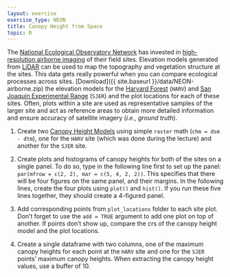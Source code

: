 ```yaml
---
layout: exercise
exercise_type: NEON
title: Canopy Height from Space
topic: R
---
```


The [National Ecological Observatory Network](http://www.neonscience.org) has invested in [high-resolution airborne imaging](http://www.neonscience.org/data-resources/get-data/airborne-data) of their field sites. 
Elevation models generated from [LiDAR](http://neondataskills.org/self-paced-tutorial/1_About-LiDAR-Data-Light-Detection-and-Ranging_Activity1/) can be used to map the topography and vegetation structure at the sites.
This data gets really powerful when you can compare ecological processes across 
sites. 
[Download]({{ site.baseurl }}/data/NEON-airborne.zip) the elevation models for the [Harvard Forest](http://harvardforest.fas.harvard.edu/) (`HARV`) and [San Joaquin Experimental Range](http://www.fs.fed.us/psw/ef/san_joaquin/) (`SJER`) 
and the plot locations for each of these sites. 
Often, plots within a site are used as representative samples of the larger site 
and act as reference areas to obtain more detailed information and ensure 
accuracy of satellite imagery (*i.e., ground truth*).

1. Create two [Canopy Height Models](http://neondataskills.org/R/Raster-Calculations-In-R/) using simple `raster` math (`chm = dsm - dtm`), one for the `HARV` site (which was done during the lecture) and another for the `SJER` site. 

2. Create plots and histograms of canopy heights for both of the sites on a single panel. To do so, type in the following line first to set up the panel: `par(mfrow = c(2, 2), mar = c(5, 4, 2, 2))`. This specifies that there will be four figures on the same panel, and their margins. In the following lines, create the four plots using `plot()` and `hist()`. If you run these five lines together, they should create a 4-figured panel. 

3. Add corresponding points from `plot_locations` folder to each site plot. Don’t forget to use the `add = TRUE` argument to add one plot on top of another. If points don’t show up, compare the crs of the canopy height model and the plot locations. 

4. Create a single dataframe with two columns, one of the maximum canopy heights for each point at the `HARV` site and one for the `SJER` points’ maximum canopy heights. When extracting the canopy height values, use a buffer of 10.  
